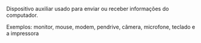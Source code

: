 Dispositivo auxiliar usado para enviar ou receber informações do computador.


Exemplos: monitor, mouse, modem, pendrive, câmera, microfone, teclado e a impressora